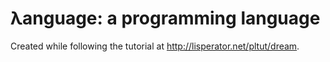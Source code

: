 # λanguage: a programming language

Created while following the tutorial at http://lisperator.net/pltut/dream.
